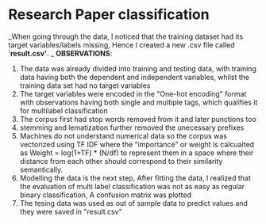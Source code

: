 # Research Paper classification


_When going through the data, I noticed that the training dataset had its target variables/labels missing, Hence I created a new .csv file called '**result.csv'**.
_
**OBSERVATIONS**:

1. The data was already divided into training and testing data, with training data having both the dependent and independent variables, whilst the training data set had no target variables
2. The target variables were encoded in the "One-hot encoding" format with observations having both single and multiple tags, which qualifies it for multilabel classification 
3. The corpus first had stop words removed from it and later punctions too
4. stemming and lematization further removed the unecessary prefixes
5. Machines do not understand numerical data so the corpus was vectorized using TF IDF where the "importance" or weight is calcualted as 
Weight = log(1+TF) * (N/df) to represent them in a space where their distance from each other should correspond to their similarity semantically.
5. Modelling the data is the next step, After fitting the data, I realized that the evaluation of multi label classification was not as easy as regular binary classification, A confusion matrix was plotted
6. The tesing data was used as out of sample data to predict values and they were saved in "result.csv"
